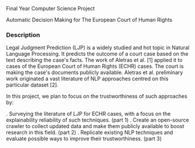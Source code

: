 Final Year Computer Science Project

Automatic Decision Making for The European Court of Human Rights

### Description

<p>Legal Judgment Prediction (LJP) is a widely studied and hot topic in Natural Language Processing. It predicts the outcome of a court case based on the text describing the case's facts. The work of Aletras et al. [1] applied it to cases of the European Court of Human Rights (ECHR) cases. The court is making the case's documents publicly available. Aletras et al. preliminary work originated a vast literature of NLP approaches centred on this particular dataset [2].</p>

In this project, we plan to focus on the trustworthiness of such approaches by:

. Surveying the literature of LJP for ECHR cases, with a focus on the explainability reliability of such techniques. (part 1)
. Create an open-source crawler to collect updated data and make them publicly available to boost research in this field. (part 2)
. Replicate existing NLP techniques and evaluate possible ways to improve their trustworthiness. (part 3)

